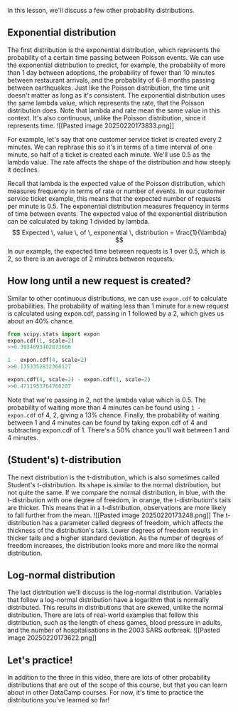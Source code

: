 In this lesson, we'll discuss a few other probability distributions.
## Exponential distribution
The first distribution is the exponential distribution, which represents the probability of a certain time passing between Poisson events. We can use the exponential distribution to predict, for example, the probability of more than 1 day between adoptions, the probability of fewer than 10 minutes between restaurant arrivals, and the probability of 6-8 months passing between earthquakes. Just like the Poisson distribution, the time unit doesn't matter as long as it's consistent. The exponential distribution uses the same lambda value, which represents the rate, that the Poisson distribution does. Note that lambda and rate mean the same value in this context. It's also continuous, unlike the Poisson distribution, since it represents time.
![[Pasted image 20250220173833.png]]

For example, let's say that one customer service ticket is created every 2 minutes. We can rephrase this so it's in terms of a time interval of one minute, so half of a ticket is created each minute. We'll use 0.5 as the lambda value. The rate affects the shape of the distribution and how steeply it declines.

Recall that lambda is the expected value of the Poisson distribution, which measures frequency in terms of rate or number of events. In our customer service ticket example, this means that the expected number of requests per minute is 0.5. The exponential distribution measures frequency in terms of time between events. The expected value of the exponential distribution can be calculated by taking 1 divided by lambda. 
$$
Expected \, value \, of \, exponential \, distribution = \frac{1}{\lambda}
$$
In our example, the expected time between requests is 1 over 0.5, which is 2, so there is an average of 2 minutes between requests.
## How long until a new request is created?
Similar to other continuous distributions, we can use `expon.cdf` to calculate probabilities. The probability of waiting less than 1 minute for a new request is calculated using expon.cdf, passing in 1 followed by a 2, which gives us about an 40% chance. 
```Python
from scipy.stats import expon
expon.cdf(1, scale=2)
>>0.3934693402873666

1 - expon.cdf(4, scale=2)
>>0.1353352832366127

expon.cdf(4, scale=2) - expon.cdf(1, scale=2)
>>0.4711953764760207
```
Note that we're passing in 2, not the lambda value which is 0.5. The probability of waiting more than 4 minutes can be found using `1 - expon.cdf` of 4, 2, giving a 13% chance. Finally, the probability of waiting between 1 and 4 minutes can be found by taking expon.cdf of 4 and subtracting expon.cdf of 1. There's a 50% chance you'll wait between 1 and 4 minutes.
## (Student's) t-distribution
The next distribution is the t-distribution, which is also sometimes called Student's t-distribution. Its shape is similar to the normal distribution, but not quite the same. If we compare the normal distribution, in blue, with the t-distribution with one degree of freedom, in orange, the t-distribution's tails are thicker. This means that in a t-distribution, observations are more likely to fall further from the mean.
![[Pasted image 20250220173248.png]]
The t-distribution has a parameter called degrees of freedom, which affects the thickness of the distribution's tails. Lower degrees of freedom results in thicker tails and a higher standard deviation. As the number of degrees of freedom increases, the distribution looks more and more like the normal distribution.
## Log-normal distribution
The last distribution we'll discuss is the log-normal distribution. Variables that follow a log-normal distribution have a logarithm that is normally distributed. This results in distributions that are skewed, unlike the normal distribution. There are lots of real-world examples that follow this distribution, such as the length of chess games, blood pressure in adults, and the number of hospitalisations in the 2003 SARS outbreak.
![[Pasted image 20250220173622.png]]
## Let's practice!
In addition to the three in this video, there are lots of other probability distributions that are out of the scope of this course, but that you can learn about in other DataCamp courses. For now, it's time to practice the distributions you've learned so far!